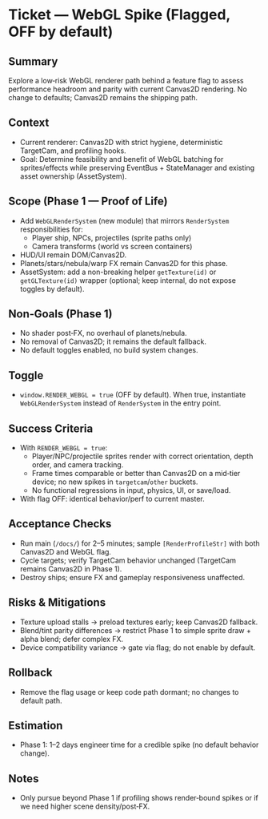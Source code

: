 # Ticket — WebGL Spike (Flagged, OFF by default)

## Summary
Explore a low‑risk WebGL renderer path behind a feature flag to assess performance headroom and parity with current Canvas2D rendering. No change to defaults; Canvas2D remains the shipping path.

## Context
- Current renderer: Canvas2D with strict hygiene, deterministic TargetCam, and profiling hooks.
- Goal: Determine feasibility and benefit of WebGL batching for sprites/effects while preserving EventBus + StateManager and existing asset ownership (AssetSystem).

## Scope (Phase 1 — Proof of Life)
- Add `WebGLRenderSystem` (new module) that mirrors `RenderSystem` responsibilities for:
  - Player ship, NPCs, projectiles (sprite paths only)
  - Camera transforms (world vs screen containers)
- HUD/UI remain DOM/Canvas2D.
- Planets/stars/nebula/warp FX remain Canvas2D for this phase.
- AssetSystem: add a non-breaking helper `getTexture(id)` or `getGLTexture(id)` wrapper (optional; keep internal, do not expose toggles by default).

## Non‑Goals (Phase 1)
- No shader post‑FX, no overhaul of planets/nebula.
- No removal of Canvas2D; it remains the default fallback.
- No default toggles enabled, no build system changes.

## Toggle
- `window.RENDER_WEBGL = true` (OFF by default). When true, instantiate `WebGLRenderSystem` instead of `RenderSystem` in the entry point.

## Success Criteria
- With `RENDER_WEBGL = true`:
  - Player/NPC/projectile sprites render with correct orientation, depth order, and camera tracking.
  - Frame times comparable or better than Canvas2D on a mid‑tier device; no new spikes in `targetcam`/`other` buckets.
  - No functional regressions in input, physics, UI, or save/load.
- With flag OFF: identical behavior/perf to current master.

## Acceptance Checks
- Run main (`/docs/`) for 2–5 minutes; sample `[RenderProfileStr]` with both Canvas2D and WebGL flag.
- Cycle targets; verify TargetCam behavior unchanged (TargetCam remains Canvas2D in Phase 1).
- Destroy ships; ensure FX and gameplay responsiveness unaffected.

## Risks & Mitigations
- Texture upload stalls → preload textures early; keep Canvas2D fallback.
- Blend/tint parity differences → restrict Phase 1 to simple sprite draw + alpha blend; defer complex FX.
- Device compatibility variance → gate via flag; do not enable by default.

## Rollback
- Remove the flag usage or keep code path dormant; no changes to default path.

## Estimation
- Phase 1: 1–2 days engineer time for a credible spike (no default behavior change).

## Notes
- Only pursue beyond Phase 1 if profiling shows render‑bound spikes or if we need higher scene density/post‑FX.

